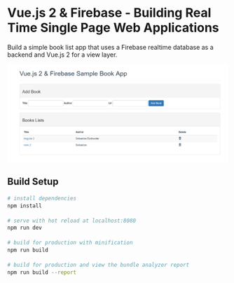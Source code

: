 # Vue.js 2 & Firebase - Building Real Time Single Page Web Applications


Build a simple book list app that uses a Firebase realtime database as a backend and Vue.js 2 for a view layer.


![demo png](src/assets/vue2-firebase-booklist.png)

## Build Setup

``` bash
# install dependencies
npm install

# serve with hot reload at localhost:8080
npm run dev

# build for production with minification
npm run build

# build for production and view the bundle analyzer report
npm run build --report
```
